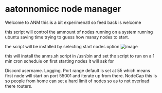 # aatonnomicc node manager

Welcome to ANM this is a bit experimenatl so feed back is welcome 

this script will control the ammount of nodes running on a system running ubuntu saving time trying to guess how manay nodes to start.

the script will be installed by selecting start nodes option 
![image](https://github.com/user-attachments/assets/ea479b06-f7de-422c-a3aa-b83548c6ed4f)

this will install the anms.sh script in /usr/bin and set the script to run on a 1 min cron schedule
on first starting nodes it will ask for

Discord username.
Logging.
Port range default is set at 55 which means first node will start on port 55001 and iterate up from there.
NodeCap this is so people from home can set a hard limit of nodes so as to not overload there routers.
